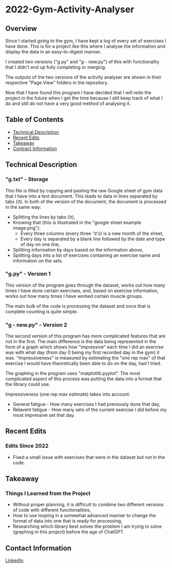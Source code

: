 # 2022-Gym-Activity-Analyser
## Overview

Since I started going to the gym, I have kept a log of every set of exercises I have done. This is for a project like this where I analyse the information and display the data in an easy-to-digest manner.

I created two versions ("g.py" and "g - new.py") of this with functionality that I didn't end up fully completing or merging.

The outputs of the two versions of the activity analyser are shown in their respective "Page View" folders in the repository.

Now that I have found this program I have decided that I will redo the project in the future when I get the time because I still keep track of what I do and still do not have a very good method of analysing it.

## Table of Contents

- [Technical Description](#technical-description)
- [Recent Edits](#recent-edits)
- [Takeaway](#takeaway)
- [Contract Information](#contact-information)

## Technical Description

### "g.txt" - Storage

This file is filled by copying and pasting the raw Google sheet of gym data that I have into a text document. This leads to data in lines separated by tabs (\t). In both of the version of the document, the document is processed in the same way:
- Splitting the lines by tabs (\t),
- Knowing that (this is illustrated in the "google sheet example image.png"):
  - Every three columns (every three '\t's) is a new month of the sheet,
  - Every day is separated by a blank line followed by the date and type of day on one line,
- Splitting information by days based on the information above,
- Splitting days into a list of exercises containing an exercise name and information on the sets.

### "g.py" - Version 1

This version of the program goes through the dataset, works out how many times I have done certain exercises, and, based on exercise information, works out how many times I have worked certain muscle groups.

The main bulk of the code is processing the dataset and once that is complete counting is quite simple.

### "g - new.py" - Version 2

The second version of this program has more complicated features that are not in the first. The main difference is the data being represented in the form of a graph which shows how "impressive" each time I did an exercise was with what day (from day 0 being my first recorded day in the gym) it was. "Impressiveness" is measured by estimating the "one rep max" of that exercise I would have theoretically been able to do on the day, had I tried.

The graphing in the program uses "matplotlib.pyplot". The most complicated aspect of this process was putting the data into a format that the library could use.

Impressiveness (one rep max estimate) takes into account:
- General fatigue - How many exercises I had previously done that day,
- Relavent fatigue - How many sets of the current exercise I did before my most impressive set that day.

## Recent Edits
### Edits Since 2022

- Fixed a small issue with exercises that were in the dataset but not in the code.

## Takeaway
### Things I Learned from the Project

- Without proper planning, it is difficult to combine two different versions of code with different functionalities,
- How to use looping in a somewhat advanced manner to change the format of data into one that is ready for processing,
- Researching which library best solves the problem I am trying to solve (graphing in this project) before the age of ChatGPT.

## Contact Information
[LinkedIn](<https://www.linkedin.com/in/oliver-rylance-9bbb7a221/>).
